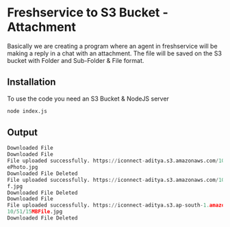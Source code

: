 # Freshservice to S3 Bucket - Attachment 

Basically we are creating a program where an agent in freshservice will be making a reply in a chat with an attachment. The file will be saved on the S3 bucket with Folder and Sub-Folder & File format.

## Installation

To use the code you need an S3 Bucket & NodeJS server

```bash
node index.js
```

## Output

```python
Downloaded File
Downloaded File
File uploaded successfully. https://iconnect-aditya.s3.amazonaws.com/10/50/Googl
ePhoto.jpg
Downloaded File Deleted
File uploaded successfully. https://iconnect-aditya.s3.amazonaws.com/10/53/adfad
f.jpg
Downloaded File Deleted
Downloaded File
File uploaded successfully. https://iconnect-aditya.s3.ap-south-1.amazonaws.com/
10/51/15MBFile.jpg
Downloaded File Deleted
```
